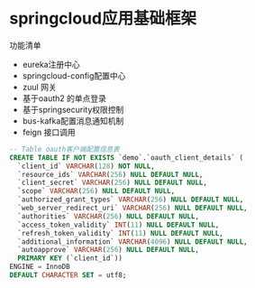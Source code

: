 # springcloud应用基础框架

功能清单
 - eureka注册中心
 - springcloud-config配置中心
 - zuul 网关
 - 基于oauth2 的单点登录
 - 基于springsecurity权限控制
 - bus-kafka配置消息通知机制
 - feign 接口调用


```sql
-- Table oauth客户端配置信息表
CREATE TABLE IF NOT EXISTS `demo`.`oauth_client_details` (
  `client_id` VARCHAR(128) NOT NULL,
  `resource_ids` VARCHAR(256) NULL DEFAULT NULL,
  `client_secret` VARCHAR(256) NULL DEFAULT NULL,
  `scope` VARCHAR(256) NULL DEFAULT NULL,
  `authorized_grant_types` VARCHAR(256) NULL DEFAULT NULL,
  `web_server_redirect_uri` VARCHAR(256) NULL DEFAULT NULL,
  `authorities` VARCHAR(256) NULL DEFAULT NULL,
  `access_token_validity` INT(11) NULL DEFAULT NULL,
  `refresh_token_validity` INT(11) NULL DEFAULT NULL,
  `additional_information` VARCHAR(4096) NULL DEFAULT NULL,
  `autoapprove` VARCHAR(256) NULL DEFAULT NULL,
  PRIMARY KEY (`client_id`))
ENGINE = InnoDB
DEFAULT CHARACTER SET = utf8;
```